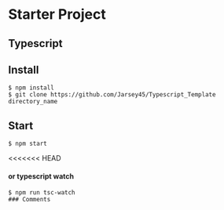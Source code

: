 # Starter Project 
## Typescript

## Install

```
$ npm install
$ git clone https://github.com/Jarsey45/Typescript_Template directory_name
```

## Start

```
$ npm start 
```
<<<<<<< HEAD
#### or typescript watch
``` 
$ npm run tsc-watch
### Comments
